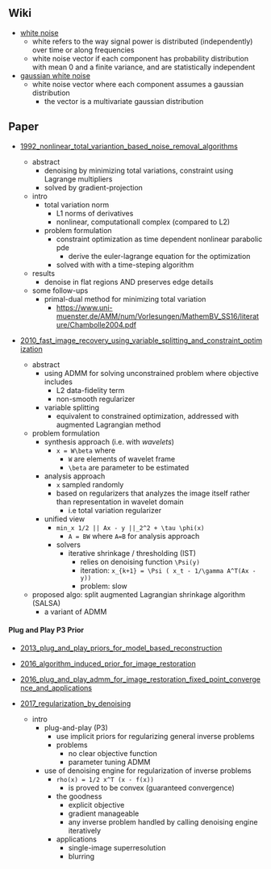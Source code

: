 

## Wiki

+ [white noise](https://en.wikipedia.org/wiki/White_noise)
    + white refers to the way signal power is distributed (independently) over time or along frequencies
    + white noise vector if each component has probability distribution with mean 0 and a finite variance, and are statistically independent
+ [gaussian white noise](https://en.wikipedia.org/wiki/Additive_white_Gaussian_noise)
    + white noise vector where each component assumes a gaussian distribution 
        + the vector is a multivariate gaussian distribution




## Paper


+ [1992_nonlinear_total_variantion_based_noise_removal_algorithms](1992_nonlinear_total_variantion_based_noise_removal_algorithms.pdf)
    + abstract
        + denoising by minimizing total variations, constraint using Lagrange multipliers
        + solved by gradient-projection
    + intro 
        + total variation norm
            + L1 norms of derivatives
            + nonlinear, computationall complex (compared to L2)
        + problem formulation 
            + constraint optimization as time dependent nonlinear parabolic pde
                + derive the euler-lagrange equation for the optimization
            + solved with with a time-steping algorithm
    + results   
        + denoise in flat regions AND preserves edge details
    + some follow-ups
        + primal-dual method for minimizing total variation
            + https://www.uni-muenster.de/AMM/num/Vorlesungen/MathemBV_SS16/literature/Chambolle2004.pdf

+ [2010_fast_image_recovery_using_variable_splitting_and_constraint_optimization](2010_fast_image_recovery_using_variable_splitting_and_constraint_optimization.pdf)
    + abstract
        + using ADMM for solving unconstrained problem where objective includes
            + L2 data-fidelity term 
            + non-smooth regularizer
        + variable splitting
            + equivalent to constrained optimization, addressed with augmented Lagrangian method
    + problem formulation 
        + synthesis approach (i.e. with _wavelets_)
            +  `x = W\beta` where 
                + `W` are elements of wavelet frame
                + `\beta` are parameter to be estimated
        + analysis approach
            + `x` sampled randomly 
            + based on regularizers that analyzes the image itself rather than representation in wavelet domain
                + i.e total variation regularizer
        + unified view
            + `min_x 1/2 || Ax - y ||_2^2 + \tau \phi(x)`
                + `A = BW`  where `A=B` for analysis approach
            + solvers
                + iterative shrinkage / thresholding (IST)
                    + relies on denoising function `\Psi(y)`
                    + iteration: `x_{k+1} = \Psi ( x_t - 1/\gamma A^T(Ax - y))`
                    + problem: slow
    + proposed algo: split augmented Lagrangian shrinkage algorithm (SALSA)
        + a variant of ADMM



#### Plug and Play P3 Prior

+ [2013_plug_and_play_priors_for_model_based_reconstruction](2013_plug_and_play_priors_for_model_based_reconstruction.pdf)
+ [2016_algorithm_induced_prior_for_image_restoration](2016_algorithm_induced_prior_for_image_restoration.pdf)
+ [2016_plug_and_play_admm_for_image_restoration_fixed_point_convergence_and_applications](2016_plug_and_play_admm_for_image_restoration_fixed_point_convergence_and_applications.pdf)



+ [2017_regularization_by_denoising](2017_regularization_by_denoising.pdf)
    + intro
        + plug-and-play (P3)
            + use implicit priors for regularizing general inverse problems
            + problems
                + no clear objective function
                + parameter tuning ADMM
        + use of denoising engine for regularization of inverse problems
            + `rho(x) = 1/2 x^T (x - f(x))`
                + is proved to be convex (guaranteed convergence)
            + the goodness
                + explicit objective
                + gradient manageable
                + any inverse problem handled by calling denoising engine iteratively
            + applications
                + single-image superresolution 
                + blurring